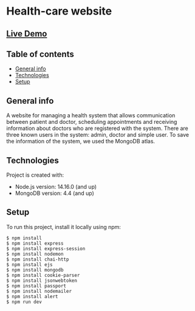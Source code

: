 # Health-care website

## <a href="https://projects-management-ade.herokuapp.com/">Live Demo</a>

## Table of contents

- [General info](#general-info)
- [Technologies](#technologies)
- [Setup](#setup)

## General info

A website for managing a health system that allows communication between patient and doctor, scheduling appointments and receiving information about doctors who are registered with the system. There are three known users in the system: admin, doctor and simple user. To save the information of the system, we used the MongoDB atlas.

## Technologies

Project is created with:

- Node.js version: 14.16.0 (and up)
- MongoDB version: 4.4 (and up)

## Setup

To run this project, install it locally using npm:

```
$ npm install
$ npm install express
$ npm install express-session
$ npm install nodemon
$ npm install chai-http
$ npm install ejs
$ npm install mongodb
$ npm install cookie-parser
$ npm install jsonwebtoken
$ npm install passport
$ npm install nodemailer
$ npm install alert
$ npm run dev
```
